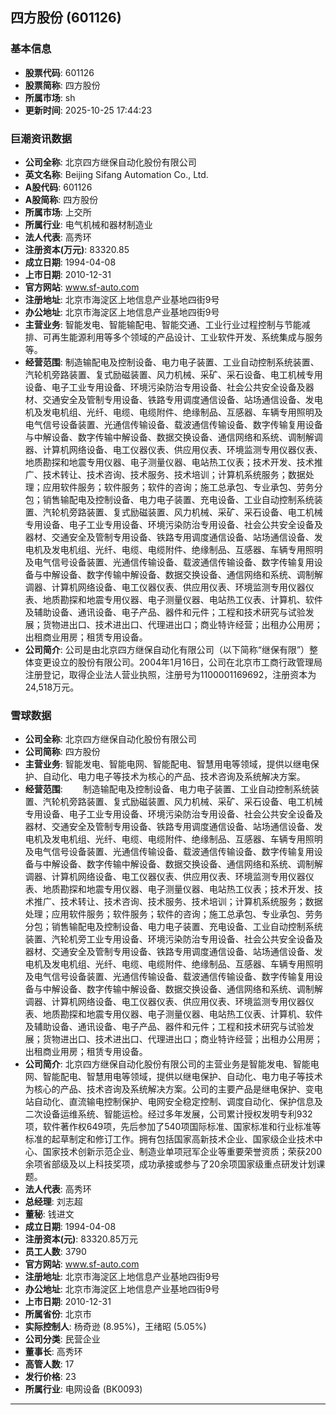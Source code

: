 ## 四方股份 (601126)

### 基本信息

- **股票代码**: 601126
- **股票简称**: 四方股份
- **所属市场**: sh
- **更新时间**: 2025-10-25 17:44:23

### 巨潮资讯数据

- **公司全称**: 北京四方继保自动化股份有限公司
- **英文名称**: Beijing Sifang Automation Co., Ltd.
- **A股代码**: 601126
- **A股简称**: 四方股份
- **所属市场**: 上交所
- **所属行业**: 电气机械和器材制造业
- **法人代表**: 高秀环
- **注册资本(万元)**: 83320.85
- **成立日期**: 1994-04-08
- **上市日期**: 2010-12-31
- **官方网站**: www.sf-auto.com
- **注册地址**: 北京市海淀区上地信息产业基地四街9号
- **办公地址**: 北京市海淀区上地信息产业基地四街9号
- **主营业务**: 智能发电、智能输配电、智能交通、工业行业过程控制与节能减排、可再生能源利用等多个领域的产品设计、工业软件开发、系统集成与服务等。
- **经营范围**: 制造输配电及控制设备、电力电子装置、工业自动控制系统装置、汽轮机旁路装置、复式励磁装置、风力机械、采矿、采石设备、电工机械专用设备、电子工业专用设备、环境污染防治专用设备、社会公共安全设备及器材、交通安全及管制专用设备、铁路专用调度通信设备、站场通信设备、发电机及发电机组、光纤、电缆、电缆附件、绝缘制品、互感器、车辆专用照明及电气信号设备装置、光通信传输设备、载波通信传输设备、数字传输复用设备与中解设备、数字传输中解设备、数据交换设备、通信网络和系统、调制解调器、计算机网络设备、电工仪器仪表、供应用仪表、环境监测专用仪器仪表、地质勘探和地震专用仪器、电子测量仪器、电站热工仪表；技术开发、技术推广、技术转让、技术咨询、技术服务、技术培训；计算机系统服务；数据处理；应用软件服务；软件服务；软件的咨询；施工总承包、专业承包、劳务分包；销售输配电及控制设备、电力电子装置、充电设备、工业自动控制系统装置、汽轮机旁路装置、复式励磁装置、风力机械、采矿、采石设备、电工机械专用设备、电子工业专用设备、环境污染防治专用设备、社会公共安全设备及器材、交通安全及管制专用设备、铁路专用调度通信设备、站场通信设备、发电机及发电机组、光纤、电缆、电缆附件、绝缘制品、互感器、车辆专用照明及电气信号设备装置、光通信传输设备、载波通信传输设备、数字传输复用设备与中解设备、数字传输中解设备、数据交换设备、通信网络和系统、调制解调器、计算机网络设备、电工仪器仪表、供应用仪表、环境监测专用仪器仪表、地质勘探和地震专用仪器、电子测量仪器、电站热工仪表、计算机、软件及辅助设备、通讯设备、电子产品、器件和元件；工程和技术研究与试验发展；货物进出口、技术进出口、代理进出口；商业特许经营；出租办公用房；出租商业用房；租赁专用设备。
- **公司简介**: 公司是由北京四方继保自动化有限公司（以下简称“继保有限”）整体变更设立的股份有限公司。2004年1月16日，公司在北京市工商行政管理局注册登记，取得企业法人营业执照，注册号为1100001169692，注册资本为24,518万元。

### 雪球数据

- **公司全称**: 北京四方继保自动化股份有限公司
- **公司简称**: 四方股份
- **主营业务**: 智能发电、智能电网、智能配电、智慧用电等领域，提供以继电保护、自动化、电力电子等技术为核心的产品、技术咨询及系统解决方案。
- **经营范围**: 　　制造输配电及控制设备、电力电子装置、工业自动控制系统装置、汽轮机旁路装置、复式励磁装置、风力机械、采矿、采石设备、电工机械专用设备、电子工业专用设备、环境污染防治专用设备、社会公共安全设备及器材、交通安全及管制专用设备、铁路专用调度通信设备、站场通信设备、发电机及发电机组、光纤、电缆、电缆附件、绝缘制品、互感器、车辆专用照明及电气信号设备装置、光通信传输设备、载波通信传输设备、数字传输复用设备与中解设备、数字传输中解设备、数据交换设备、通信网络和系统、调制解调器、计算机网络设备、电工仪器仪表、供应用仪表、环境监测专用仪器仪表、地质勘探和地震专用仪器、电子测量仪器、电站热工仪表；技术开发、技术推广、技术转让、技术咨询、技术服务、技术培训；计算机系统服务；数据处理；应用软件服务；软件服务；软件的咨询；施工总承包、专业承包、劳务分包；销售输配电及控制设备、电力电子装置、充电设备、工业自动控制系统装置、汽轮机旁工业专用设备、环境污染防治专用设备、社会公共安全设备及器材、交通安全及管制专用设备、铁路专用调度通信设备、站场通信设备、发电机及发电机组、光纤、电缆、电缆附件、绝缘制品、互感器、车辆专用照明及电气信号设备装置、光通信传输设备、载波通信传输设备、数字传输复用设备与中解设备、数字传输中解设备、数据交换设备、通信网络和系统、调制解调器、计算机网络设备、电工仪器仪表、供应用仪表、环境监测专用仪器仪表、地质勘探和地震专用仪器、电子测量仪器、电站热工仪表、计算机、软件及辅助设备、通讯设备、电子产品、器件和元件；工程和技术研究与试验发展；货物进出口、技术进出口、代理进出口；商业特许经营；出租办公用房；出租商业用房；租赁专用设备。
- **公司简介**: 北京四方继保自动化股份有限公司的主营业务是智能发电、智能电网、智能配电、智慧用电等领域，提供以继电保护、自动化、电力电子等技术为核心的产品、技术咨询及系统解决方案。公司的主要产品是继电保护、变电站自动化、直流输电控制保护、电网安全稳定控制、调度自动化、保护信息及二次设备运维系统、智能运检。经过多年发展，公司累计授权发明专利932项，软件著作权649项，先后参加了540项国际标准、国家标准和行业标准等标准的起草制定和修订工作。拥有包括国家高新技术企业、国家级企业技术中心、国家技术创新示范企业、制造业单项冠军企业等重要荣誉资质；荣获200余项省部级及以上科技奖项，成功承接或参与了20余项国家级重点研发计划课题。
- **法人代表**: 高秀环
- **总经理**: 刘志超
- **董秘**: 钱进文
- **成立日期**: 1994-04-08
- **注册资本(元)**: 83320.85万元
- **员工人数**: 3790
- **官方网站**: www.sf-auto.com
- **注册地址**: 北京市海淀区上地信息产业基地四街9号
- **办公地址**: 北京市海淀区上地信息产业基地四街9号
- **上市日期**: 2010-12-31
- **所属省份**: 北京市
- **实际控制人**: 杨奇逊 (8.95%)，王绪昭 (5.05%)
- **公司分类**: 民营企业
- **董事长**: 高秀环
- **高管人数**: 17
- **发行价格**: 23
- **所属行业**: 电网设备 (BK0093)

---